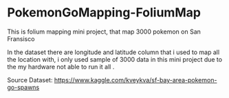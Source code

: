 # PokemonGoMapping-FoliumMap

This is folium mapping mini project, that map 3000 pokemon on San Fransisco

In the dataset there are longitude and latitude column that i used to map all the location with, i only used sample of 3000 data in this mini project due to the my hardware not able to run it all .

Source Dataset:
https://www.kaggle.com/kveykva/sf-bay-area-pokemon-go-spawns
